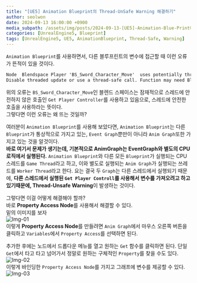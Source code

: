 ```yaml
---
title: "[UE5] Animation Blueprint의 Thread-UnSafe Warning 해결하기"
author: seolwon
date: 2024-09-13 16:00:00 +0900
media_subpath: /assets/img/posts/2024-09-13-[UE5]-Animation-Blue-Print에서-Property-Access하기/
categories: [UnrealEngine5, Blueprint]
tags: [UnrealEngine5, UE5, AnimationBlueprint, Thread-Safe, Warning]
---
```


`Animation Blueprint`를 사용하면서, 다른 블루프린트의 변수에 접근할 때 이런 오류가 뜬적이 있을 것이다.
```md
Node  Blendspace Player 'BS_Sword_Character_Move'  uses potentially thread-unsafe call  Get Player Controller . 
Disable threaded update or use a thread-safe call. Function may need BlueprintThreadSafe metadata adding. 
```

위의 오류는 `BS_Sword_Character_Move`인 블렌드 스페이스는 잠재적으로 스레드에 안전하지 않은 호출인 `Get Player Controller`를 사용하고 있음으로, 스레드에 안전한 호출을 사용하라는 뜻이다.<br>
그렇다면 이런 오류는 왜 뜨는 것일까?<br>

여러분이 `Animation Blueprint`를 사용해 보았다면, `Animation Blueprint`는 다른 `Blueprint`가 통상적으로 가지고 있는, `Event Graph`뿐만이 아니라 `Anim Graph`또한 가지고 있는 것을 알것이다.<br>
**바로 여기서 문제가 생기는데, 기본적으로 AnimGraph는 EventGraph와 별도의 CPU로직에서 실행된다.**
`Animation Blueprint`와 다른 모든 `Blueprint`가 실행되는 CPU 스레드를 `Game Thread`라고 하고, 이와 별도로 실행되는 `Anim Graph`가 실행되는 쓰레드를 `Worker Thread`라고 한다.
요는 결국 두 `Graph`는 다른 스레드에서 실행되기 때문에, **다른 스레드에서 실행된 `Get Player Controll`를 사용해서 변수를 가져오려고 하고 있기때문에, Thread-Unsafe Warning**이 발생하는 것이다.<br>

그렇다면 이걸 어떻게 해결해야 할까?<br>
바로 **Property Access Node**를 사용해서 해결할 수 있다.<br>
밑의 이미지를 보자<br>
![Img-01](/09-13_Img1.png)
<br>이렇게 **Property Access Node**를 만들려면 `Anim Graph`에서 마우스 오른쪽 버튼을 클릭하고 `Variables`에서 `Property Access`를 선택하면 된다.<br>

추가한 후에는 노드에서 드롭다운 메뉴를 열고 원하는 `Get` 함수를 클릭하면 된다. 단일 `Get`에서 타고 타고 넘어가서 정말로 원하는 구체적인 `Property`를 찾을 수도 있다.<br>
![Img-02](/09-13_Img2.png)
<br>이렇게 바인딩한 `Property Access Node`를 가지고 그래프에 변수를 제공할 수 있다.<br>
![Img-03](/09-13_Img3.png)